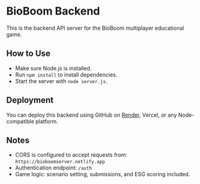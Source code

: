 
# BioBoom Backend

This is the backend API server for the BioBoom multiplayer educational game.

## How to Use

- Make sure Node.js is installed.
- Run `npm install` to install dependencies.
- Start the server with `node server.js`.

## Deployment

You can deploy this backend using GitHub on [Render](https://render.com), Vercel, or any Node-compatible platform.

## Notes

- CORS is configured to accept requests from: `https://bioboomserver.netlify.app`
- Authentication endpoint: `/auth`
- Game logic: scenario setting, submissions, and ESG scoring included.
